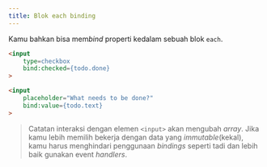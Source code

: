 ```yaml
---
title: Blok each binding
---
```


Kamu bahkan bisa mem*bind* properti kedalam sebuah blok `each`.

```html
<input
	type=checkbox
	bind:checked={todo.done}
>

<input
	placeholder="What needs to be done?"
	bind:value={todo.text}
>
```

> Catatan interaksi dengan elemen `<input>` akan mengubah *array*. Jika kamu lebih memilih bekerja dengan data yang *immutable*(kekal), kamu harus menghindari penggunaan *bindings* seperti tadi dan lebih baik gunakan event *handlers*.
